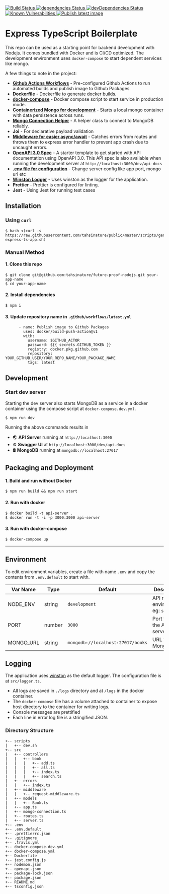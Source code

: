 <a href="https://travis-ci.org/tahsinature/future-proof-nodejs">
  <img src="https://travis-ci.org/tahsinature/future-proof-nodejs.svg?branch=master" alt="Build Status" />
</a>
<a href="https://david-dm.org/tahsinature/future-proof-nodejs">
  <img src="https://david-dm.org/tahsinature/future-proof-nodejs/status.svg" alt="dependencies Status" />
</a>
<a href="https://david-dm.org/tahsinature/future-proof-nodejs?type=dev">
  <img src="https://david-dm.org/tahsinature/future-proof-nodejs/dev-status.svg" alt="devDependencies Status" />
</a>
<a href="https://snyk.io//test/github/tahsinature/future-proof-nodejs?targetFile=package.json">
  <img src="https://snyk.io//test/github/tahsinature/future-proof-nodejs/badge.svg?targetFile=package.json" alt="Known Vulnerabilities" data-canonical-src="https://snyk.io//test/github/tahsinature/future-proof-nodejs?targetFile=package.json" style="max-width:100%;">
</a>
<a href="#">
  <img src="https://github.com/tahsinature/future-proof-nodejs/workflows/Publish%20latest%20image/badge.svg" alt="Publish latest image" />
</a>

# Express TypeScript Boilerplate

This repo can be used as a starting point for backend development with Nodejs. It comes bundled with Docker and is CI/CD optimized. The development environment uses `docker-compose` to start dependent services like mongo.

A few things to note in the project:

- **[Github Actions Workflows](https://github.com/tahsinature/future-proof-nodejs/tree/master/.github/workflows)** - Pre-configured Github Actions to run automated builds and publish image to Github Packages
- **[Dockerfile](https://github.com/tahsinature/future-proof-nodejs/blob/master/Dockerfile)** - Dockerfile to generate docker builds.
- **[docker-compose](https://github.com/tahsinature/future-proof-nodejs/blob/master/docker-compose.yml)** - Docker compose script to start service in production mode.
- **[Containerized Mongo for development](#development)** - Starts a local mongo container with data persistence across runs.
- **[Mongo Connection Helper](https://github.com/tahsinature/future-proof-nodejs/blob/master/src/mongo-connection.ts)** - A helper class to connect to MongoDB reliably.
- **Joi** - For declarative payload validation
- **[Middleware for easier async/await](https://github.com/tahsinature/future-proof-nodejs/blob/master/src/middleware/request-middleware.ts)** - Catches errors from routes and throws them to express error handler to prevent app crash due to uncaught errors.
- **[OpenAPI 3.0 Spec](https://github.com/tahsinature/future-proof-nodejs/blob/master/openapi.json)** - A starter template to get started with API documentation using OpenAPI 3.0. This API spec is also available when running the development server at `http://localhost:3000/dev/api-docs`
- **[.env file for configuration](#environment)** - Change server config like app port, mongo url etc
- **[Winston Logger](#logging)** - Uses winston as the logger for the application.
- **Prettier** - Prettier is configured for linting.
- **Jest** - Using Jest for running test cases

## Installation

### Using `curl`

```
$ bash <(curl -s https://raw.githubusercontent.com/tahsinature/public/master/scripts/generate-express-ts-app.sh)
```

### Manual Method

#### 1. Clone this repo

```
$ git clone git@github.com:tahsinature/future-proof-nodejs.git your-app-name
$ cd your-app-name
```

#### 2. Install dependencies

```
$ npm i
```

#### 3. Update repository name in `.github/workflows/latest.yml`

```
      - name: Publish image to Github Packages
        uses: docker/build-push-action@v1
        with:
          username: $GITHUB_ACTOR
          password: ${{ secrets.GITHUB_TOKEN }}
          registry: docker.pkg.github.com
          repository: YOUR_GITHUB_USER/YOUR_REPO_NAME/YOUR_PACKAGE_NAME
          tags: latest
```

## Development

### Start dev server

Starting the dev server also starts MongoDB as a service in a docker container using the compose script at `docker-compose.dev.yml`.

```
$ npm run dev
```

Running the above commands results in

- 🌏 **API Server** running at `http://localhost:3000`
- ⚙️ **Swagger UI** at `http://localhost:3000/dev/api-docs`
- 🛢️ **MongoDB** running at `mongodb://localhost:27017`

## Packaging and Deployment

#### 1. Build and run without Docker

```
$ npm run build && npm run start
```

#### 2. Run with docker

```
$ docker build -t api-server .
$ docker run -t -i -p 3000:3000 api-server
```

#### 3. Run with docker-compose

```
$ docker-compose up
```

---

## Environment

To edit environment variables, create a file with name `.env` and copy the contents from `.env.default` to start with.

| Var Name  | Type   | Default                           | Description                            |
| --------- | ------ | --------------------------------- | -------------------------------------- |
| NODE_ENV  | string | `development`                     | API runtime environment. eg: `staging` |
| PORT      | number | `3000`                            | Port to run the API server on          |
| MONGO_URL | string | `mongodb://localhost:27017/books` | URL for MongoDB                        |

## Logging

The application uses [winston](https://github.com/winstonjs/winston) as the default logger. The configuration file is at `src/logger.ts`.

- All logs are saved in `./logs` directory and at `/logs` in the docker container.
- The `docker-compose` file has a volume attached to container to expose host directory to the container for writing logs.
- Console messages are prettified
- Each line in error log file is a stringified JSON.

### Directory Structure

```
+-- scripts
|   +-- dev.sh
+-- src
|   +-- controllers
|   |   +-- book
|   |   |   +-- add.ts
|   |   |   +-- all.ts
|   |   |   +-- index.ts
|   |   |   +-- search.ts
|   +-- errors
|   |   +-- index.ts
|   +-- middleware
|   |   +-- request-middleware.ts
|   +-- models
|   |   +-- Book.ts
|   +-- app.ts
|   +-- mongo-connection.ts
|   +-- routes.ts
|   +-- server.ts
+-- .env
+-- .env.default
+-- .prettierrc.json
+-- .gitignore
+-- .travis.yml
+-- docker-compose.dev.yml
+-- docker-compose.yml
+-- Dockerfile
+-- jest.config.js
+-- nodemon.json
+-- openapi.json
+-- package-lock.json
+-- package.json
+-- README.md
+-- tsconfig.json
```
